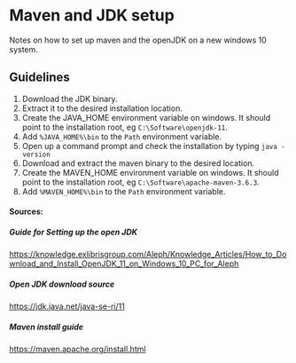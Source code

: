 # Maven and JDK setup
Notes on how to set up maven and the openJDK on a new windows 10 system.

## Guidelines
1. Download the JDK binary.
2. Extract it to the desired installation location.
3. Create the JAVA_HOME environment variable on windows. It should point to the installation root, eg `C:\Software\openjdk-11`.
4. Add `%JAVA_HOME%\bin` to the `Path` environment variable.
5. Open up a command prompt and check the installation by typing `java -version`
6. Download and extract the maven binary to the desired location.
7. Create the MAVEN_HOME environment variable on windows. It should point to the installation root, eg `C:\Software\apache-maven-3.6.3`.
8. Add `%MAVEN_HOME%\bin` to the `Path` environment variable.

#### Sources:
##### Guide for Setting up the open JDK
https://knowledge.exlibrisgroup.com/Aleph/Knowledge_Articles/How_to_Download_and_Install_OpenJDK_11_on_Windows_10_PC_for_Aleph
##### Open JDK download source
https://jdk.java.net/java-se-ri/11

##### Maven install guide
https://maven.apache.org/install.html
